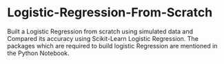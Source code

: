 # Logistic-Regression-From-Scratch
Built a Logistic Regression from scratch using simulated data and Compared its accuracy using Scikit-Learn Logistic Regression. The packages which are required to build logistic Regression are mentioned in the Python Notebook.
